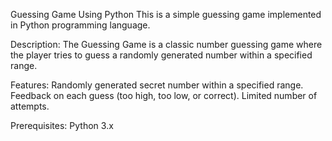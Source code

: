 Guessing Game Using Python
This is a simple guessing game implemented in Python programming language.

Description:
The Guessing Game is a classic number guessing game where the player tries to guess a randomly generated number within a specified range.

Features:
Randomly generated secret number within a specified range.
Feedback on each guess (too high, too low, or correct).
Limited number of attempts.

Prerequisites:
Python 3.x
